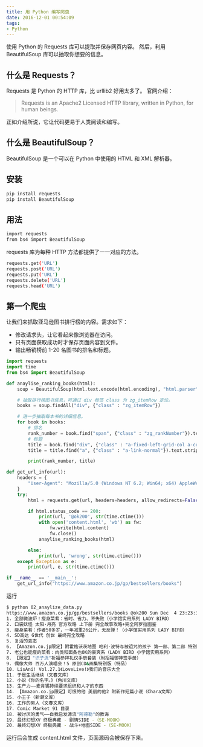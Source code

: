 ```yaml
---
title: 用 Python 编写爬虫
date: 2016-12-01 00:54:09
tags: 
- Python
---
```

使用 Python 的 Requests 库可以提取并保存网页内容。
然后，利用 BeautifulSoup 库可以抽取你想要的信息。

## 什么是 Requests？

Requests 是 Python 的 HTTP 库，比 urllib2 好用太多了。
官网介绍：
>Requests is an Apache2 Licensed HTTP library, written in Python, for human beings.

正如介绍所说，它让代码更易于人类阅读和编写。

## 什么是 BeautifulSoup？

BeautifulSoup 是一个可以在 Python 中使用的 HTML 和 XML 解析器。

## 安装

```sh
pip install requests
pip install BeautifulSoup
```

## 用法

```sh
import requests
from bs4 import BeautifulSoup
```

requests 库为每种 HTTP 方法都提供了一一对应的方法。

```sh
requests.get('URL')
requests.post('URL')
requests.put('URL')
requests.delete('URL')
requests.head('URL')
```

## 第一个爬虫

让我们来抓取亚马逊图书排行榜的内容。需求如下：

* 修改请求头，让它看起来像浏览器在访问。
* 只有页面获取成功时才保存页面内容到文件。
* 输出畅销榜前 1-20 名图书的排名和标题。

```python
import requests
import time
from bs4 import BeautifulSoup

def anaylise_ranking_books(html):
    soup = BeautifulSoup(html.text.encode(html.encoding), "html.parser")

    # 抽取排行榜图书信息，可通过 div 标签 class 为 zg_itemRow 定位。
    books = soup.findAll("div", {"class" : "zg_itemRow"})

    # 进一步抽取每本书的详细信息。
    for book in books:
        # 排名
        rank_number = book.find("span", {"class" : "zg_rankNumber"}).text.strip()
        # 标题
        title = book.find("div", {"class" : "a-fixed-left-grid-col a-col-right"})
        title = title.find("a", {"class" : "a-link-normal"}).text.strip()

        print(rank_number, title)

def get_url_info(url):
    headers = {
        "User-Agent": "Mozilla/5.0 (Windows NT 6.2; Win64; x64) AppleWebKit/537.36 (KHTML, like Gecko) Chrome/49.0.2623.87 Safari/537.36"
    }
    try:
        html = requests.get(url, headers=headers, allow_redirects=False, timeout=3)

        if html.status_code == 200:
            print(url, '@ok200', str(time.ctime()))
            with open('content.html', 'wb') as fw:
                fw.write(html.content)
                fw.close()
            anaylise_ranking_books(html)

        else:
            print(url, 'wrong', str(time.ctime()))
    except Exception as e:
        print(url, e, str(time.ctime()))

if __name__ == '__main__':
    get_url_info("https://www.amazon.co.jp/gp/bestsellers/books")
```

运行

```bash
$ python 02_anaylize_data.py
https://www.amazon.co.jp/gp/bestsellers/books @ok200 Sun Dec  4 23:23:34 2016
1. 全部微波炉！瘦身菜肴：省时、省力、不失败（小学馆实用系列 LADY BIRD）
2. 口袋妖怪 太阳·月亮 官方攻略 上下册 完全故事攻略+完全阿罗拉图鉴
3. 瘦身菜肴：作者50多岁，一年减重26公斤，无反弹！（小学馆实用系列 LADY BIRD）
4. SD高达 G世代 创世 最终完全攻略
5. 复活的变态
6. 【Amazon.co.jp限定】附霍格沃茨地图 哈利·波特与被诅咒的孩子 第一部、第二部 特别彩排版
7. 老公也能瘦的菜肴：肉类和面条也OK的豪爽系（LADY BIRD 小学馆实用系列）
8. 【限定】"识子流"祈福参拜礼仪手册套装（附招福御神签手册）
9. 偶像大师 百万人演唱会！5 原创CD&画集特别版（特品）
10. LisAni! Vol.27.1《LoveLive!》我们的音乐大全
11. 于是生活继续（文春文库）
12. 小说《你的名字。》（角川文库）
13. 生产力——麦肯锡持续要求组织和人才的东西
14. 【Amazon.co.jp限定】可恨的他 美丽的他2 附新作短篇小说（Chara文库）
15. 小王子（新潮文库）
16. 工作的男人（文春文库）
17. Comic Market 91 目录
18. 被讨厌的勇气——自我启发源流"阿德勒"的教诲
19. 最终幻想XV 终极典藏 - 剧情SIDE -（SE-MOOK）
20. 最终幻想XV 终极典藏 - 战斗+地图SIDE -（SE-MOOK）
```

运行后会生成 content.html 文件，页面源码会被保存下来。
